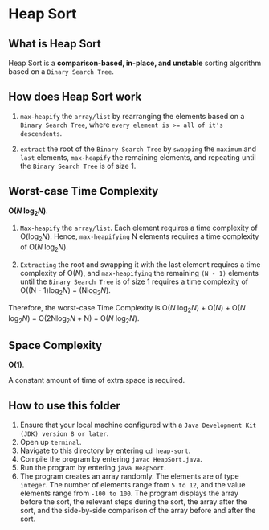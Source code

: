 # Heap Sort

## What is Heap Sort
Heap Sort is a **comparison-based, in-place, and unstable** sorting algorithm based on a `Binary Search Tree`.

## How does Heap Sort work
1. `max-heapify` the `array/list` by rearranging the elements based on a `Binary Search Tree`, where `every element is >= all of it's descendents`.

2. `extract` the root of the `Binary Search Tree` by `swapping` the `maximum` and `last` elements, `max-heapify` the remaining elements, and repeating until the `Binary Search Tree` is of size 1.

## Worst-case Time Complexity
**O(_N_ log<sub>2</sub>_N_)**.

1. `Max-heapify` the `array/list`. Each element requires a time complexity of O(log<sub>2</sub>_N_). Hence, `max-heapifying` N elements requires a time complexity of O(_N_ log<sub>2</sub>_N_).

2. `Extracting` the root and swapping it with the last element requires a time complexity of O(_N_), and `max-heapifying` the remaining `(N - 1)` elements until the `Binary Search Tree` is of size 1 requires a time complexity of O((N - 1)log<sub>2</sub>_N_) = (Nlog<sub>2</sub>_N_).

Therefore, the worst-case Time Complexity is O(_N_ log<sub>2</sub>_N_) + O(_N_) + O(_N_ log<sub>2</sub>_N_) = O(2Nlog<sub>2</sub>_N_ + N) = O(_N_ log<sub>2</sub>_N_).

## Space Complexity
**O(1)**.

A constant amount of time of extra space is required.

## How to use this folder
1. Ensure that your local machine configured with a `Java Development Kit (JDK) version 8 or later`.
2. Open up `terminal`.
3. Navigate to this directory by entering `cd heap-sort`.
4. Compile the program by entering `javac HeapSort.java`.
5. Run the program by entering `java HeapSort`.
6. The program creates an array randomly. The elements are of type `integer`. The number of elements range from `5 to 12`, and the value elements range from `-100 to 100`. The program displays the array before the sort, the relevant steps during the sort, the array after the sort, and the side-by-side comparison of the array before and after the sort.
